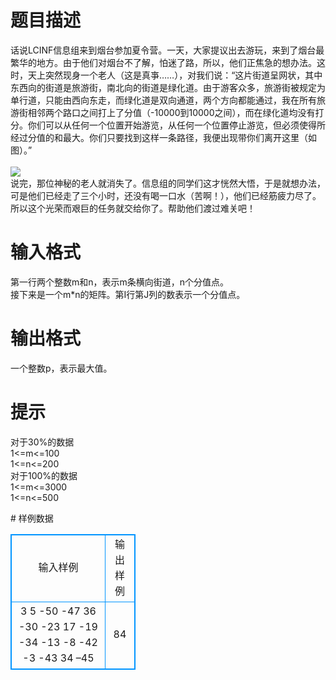 # 

 
 # 题目描述 
<p>话说LCINF信息组来到烟台参加夏令营。一天，大家提议出去游玩，来到了烟台最繁华的地方。由于他们对烟台不了解，怕迷了路，所以，他们正焦急的想办法。这时，天上突然现身一个老人（这是真亊&hellip;&hellip;），对我们说：&ldquo;这片街道呈网状，其中东西向的街道是旅游街，南北向的街道是绿化道。由于游客众多，旅游街被规定为单行道，只能由西向东走，而绿化道是双向通道，两个方向都能通过，我在所有旅游街相邻两个路口之间打上了分值（-10000到10000之间），而在绿化道均没有打分。你们可以从任何一个位置开始游览，从任何一个位置停止游览，但必须使得所经过分值的和最大。你们只要找到这样一条路径，我便出现带你们离开这里（如图）。&rdquo;<br />
<br />
<img src="/source/joyoi/tyvj-2909/img/aHR0cDovL3d3dy5qb3lvaS5jbi9wcm9ibGVtL3R5dmotMjkwOS9odHRwOi8vY2V4b3UuaW1nNDcud2FsOC5jb20vaW1nNDcvNTQzMjEyXzIwMTYwNDE1MTgzMDE5LzE0NjIxNzA2MjczOS5qcGc=.jpg" /><br />
说完，那位神秘的老人就消失了。信息组的同学们这才恍然大悟，于是就想办法，可是他们已经走了三个小时，还没有喝一口水（苦啊！），他们已经筋疲力尽了。所以这个光荣而艰巨的任务就交给你了。帮助他们渡过难关吧！</p> 

 
 # 输入格式 
<p>第一行两个整数m和n，表示m条横向街道，n个分值点。<br />
接下来是一个m*n的矩阵。第I行第J列的数表示一个分值点。</p> 

 
 # 输出格式 
<p>一个整数p，表示最大值。</p> 

 
 # 提示 
<p>对于30%的数据<br />
1&lt;=m&lt;=100<br />
1&lt;=n&lt;=200<br />
对于100%的数据<br />
1&lt;=m&lt;=3000<br />
1&lt;=n&lt;=500</p> 
# 样例数据
<style>
        table,table tr th, table tr td { border:1px solid #0094ff; }
        table { width: 200px; min-height: 25px; line-height: 25px; text-align: center; border-collapse: collapse;}   
    </style>
<table>
	<tr>
		<td>输入样例</td>
		<td>输出样例</td>
	</tr>
<tr><td>3 5
-50 -47 36 -30 -23
17 -19 -34 -13 -8
-42 -3 -43 34 –45
</td><td>84</td></tr></table>
